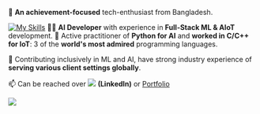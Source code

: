 👋 **An achievement-focused** tech-enthusiast from Bangladesh.


[![My Skills](https://skillicons.dev/icons?i=python,ai,c,cpp,javascript,aws&theme=light)](https://skillicons.dev)
👨‍💻 **AI Developer** with experience in **Full-Stack ML & AIoT** development.
🌱 Active practitioner of **Python for AI** and **worked in C/C++ for IoT**: 3 of the **world's most admired** programming languages. 


👀 Contributing inclusively in ML and AI, have strong industry experience of **serving various client settings globally**.


📫 Can be reached over [![](https://skillicons.dev/icons?i=linkedin&theme=light)](https://linkedin.com/in/navidbinahmed) **(LinkedIn)** or [Portfolio](https://navidbinahmed.com)

[![](https://skillicons.dev/icons?i=website&theme=light)](https://navidbinahmed.com)

